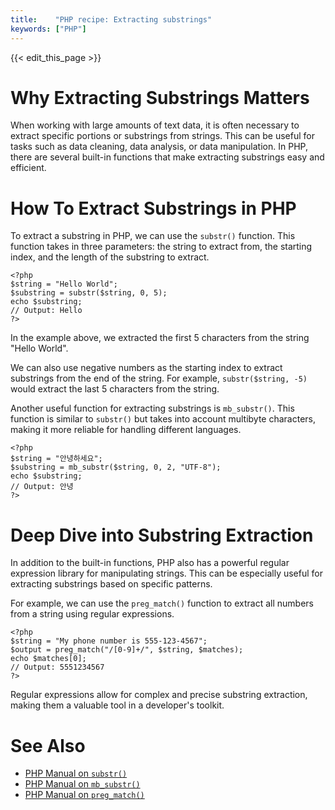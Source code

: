 ```yaml
---
title:    "PHP recipe: Extracting substrings"
keywords: ["PHP"]
---
```


{{< edit_this_page >}}

# Why Extracting Substrings Matters

When working with large amounts of text data, it is often necessary to extract specific portions or substrings from strings. This can be useful for tasks such as data cleaning, data analysis, or data manipulation. In PHP, there are several built-in functions that make extracting substrings easy and efficient.

# How To Extract Substrings in PHP

To extract a substring in PHP, we can use the `substr()` function. This function takes in three parameters: the string to extract from, the starting index, and the length of the substring to extract.

```
<?php
$string = "Hello World";
$substring = substr($string, 0, 5);
echo $substring;
// Output: Hello
?>
```

In the example above, we extracted the first 5 characters from the string "Hello World".

We can also use negative numbers as the starting index to extract substrings from the end of the string. For example, `substr($string, -5)` would extract the last 5 characters from the string.

Another useful function for extracting substrings is `mb_substr()`. This function is similar to `substr()` but takes into account multibyte characters, making it more reliable for handling different languages.

```
<?php
$string = "안녕하세요";
$substring = mb_substr($string, 0, 2, "UTF-8");
echo $substring;
// Output: 안녕
?>
```

# Deep Dive into Substring Extraction

In addition to the built-in functions, PHP also has a powerful regular expression library for manipulating strings. This can be especially useful for extracting substrings based on specific patterns.

For example, we can use the `preg_match()` function to extract all numbers from a string using regular expressions.

```
<?php
$string = "My phone number is 555-123-4567";
$output = preg_match("/[0-9]+/", $string, $matches);
echo $matches[0];
// Output: 5551234567
?>
```

Regular expressions allow for complex and precise substring extraction, making them a valuable tool in a developer's toolkit.

# See Also

- [PHP Manual on `substr()`](https://www.php.net/manual/en/function.substr.php)
- [PHP Manual on `mb_substr()`](https://www.php.net/manual/en/function.mb-substr.php)
- [PHP Manual on `preg_match()`](https://www.php.net/manual/en/function.preg-match.php)
